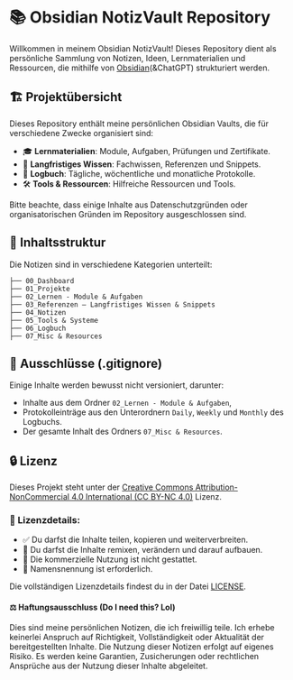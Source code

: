# 📚 Obsidian NotizVault Repository

Willkommen in meinem Obsidian NotizVault! Dieses Repository dient als persönliche Sammlung von Notizen, Ideen, Lernmaterialien und Ressourcen, die mithilfe von [Obsidian](https://obsidian.md/)(&ChatGPT) strukturiert werden.

## 🏗️ **Projektübersicht**

Dieses Repository enthält meine persönlichen Obsidian Vaults, die für verschiedene Zwecke organisiert sind:

- 🎓 **Lernmaterialien**: Module, Aufgaben, Prüfungen und Zertifikate.
- 🧠 **Langfristiges Wissen**: Fachwissen, Referenzen und Snippets.
- 📅 **Logbuch**: Tägliche, wöchentliche und monatliche Protokolle.
- 🛠️ **Tools & Ressourcen**: Hilfreiche Ressourcen und Tools.

Bitte beachte, dass einige Inhalte aus Datenschutzgründen oder organisatorischen Gründen im Repository ausgeschlossen sind.

## 📄 **Inhaltsstruktur**

Die Notizen sind in verschiedene Kategorien unterteilt:

```
├── 00_Dashboard
├── 01_Projekte
├── 02_Lernen - Module & Aufgaben
├── 03_Referenzen – Langfristiges Wissen & Snippets
├── 04_Notizen
├── 05_Tools & Systeme
├── 06_Logbuch
├── 07_Misc & Resources
```

## 🚫 **Ausschlüsse (.gitignore)**

Einige Inhalte werden bewusst nicht versioniert, darunter:
- Inhalte aus dem Ordner `02_Lernen - Module & Aufgaben`,
- Protokolleinträge aus den Unterordnern `Daily`, `Weekly` und `Monthly` des Logbuchs.
- Der gesamte Inhalt des Ordners `07_Misc & Resources`.

## 🔒 **Lizenz**

Dieses Projekt steht unter der [Creative Commons Attribution-NonCommercial 4.0 International (CC BY-NC 4.0)](https://creativecommons.org/licenses/by-nc/4.0/) Lizenz.

### 📜 Lizenzdetails:
- ✅ Du darfst die Inhalte teilen, kopieren und weiterverbreiten.
- 🔄 Du darfst die Inhalte remixen, verändern und darauf aufbauen.
- 🚫 Die kommerzielle Nutzung ist nicht gestattet.
- 📣 Namensnennung ist erforderlich.

Die vollständigen Lizenzdetails findest du in der Datei [LICENSE](./LICENSE).

#### ⚖️ Haftungsausschluss (Do I need this? Lol)

Dies sind meine persönlichen Notizen, die ich freiwillig teile.
Ich erhebe keinerlei Anspruch auf Richtigkeit, Vollständigkeit oder Aktualität der bereitgestellten Inhalte. Die Nutzung dieser Notizen erfolgt auf eigenes Risiko.
Es werden keine Garantien, Zusicherungen oder rechtlichen Ansprüche aus der Nutzung dieser Inhalte abgeleitet.